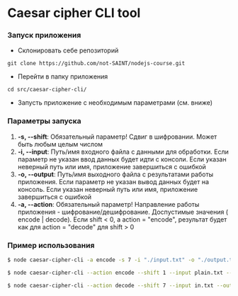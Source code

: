 # Caesar cipher CLI tool

### Запуск приложения

* Склонировать себе репозиторий 

```
git clone https://github.com/not-SAINT/nodejs-course.git
```

* Перейти в папку приложения

```
cd src/caesar-cipher-cli/
```

* Запусть приложение с необходимым параметрами (см. вниже)


### Параметры запуска

1.  **-s, --shift**: Обязательный параметр! Сдвиг в шифровании. Может быть любым целым числом
2.  **-i, --input**: Путь/имя входного файла с данными для обработки. Если параметр не указан ввод данных будет идти с консоли. Если указан неверный путь или имя, приложение завершиться с ошибкой
3.  **-o, --output**: Путь/имя выходного файла с результатами работы приложения. Если параметр не указан вывод данных будет на консоль. Если указан неверный путь или имя, приложение завершиться с ошибкой 
4.  **-a, --action**: Обязательный параметр! Направление работы приложения - шифрование/дешифрование. Доспустимые значения ( encode | decode). Если shift < 0, а action = "encode", результат будет как для action = "decode" для shift > 0


### Пример использования

```bash
$ node caesar-cipher-cli -a encode -s 7 -i "./input.txt" -o "./output.txt"
```

```bash
$ node caesar-cipher-cli --action encode --shift 1 --input plain.txt --output encoded.txt
```

```bash
$ node caesar-cipher-cli --action decode --shift 7 --input in.txt --output out.txt
```